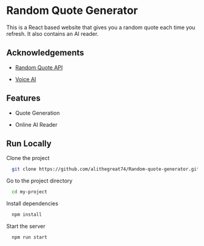 # Random Quote Generator

This is a React based website that gives you a random quote each time you refresh. It also contains an AI reader.




## Acknowledgements

 - [Random Quote API](https://github.com/lukePeavey/quotable)
 
 - [Voice AI](https://lovo.ai/)



## Features

- Quote Generation

- Online AI Reader 


## Run Locally

Clone the project

```bash
  git clone https://github.com/alithegreat74/Random-quote-generator.git
```

Go to the project directory

```bash
  cd my-project
```

Install dependencies

```bash
  npm install
```

Start the server

```bash
  npm run start
```

